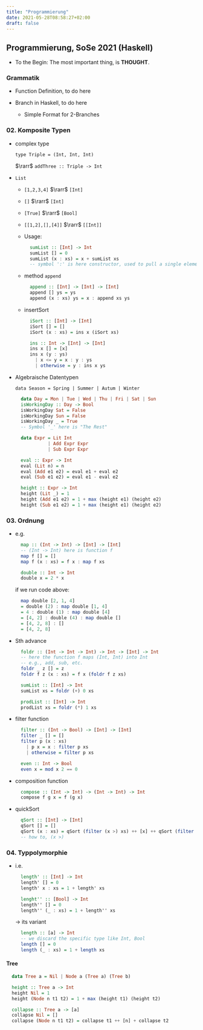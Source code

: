 ```yaml
---
title: "Programmierung"
date: 2021-05-28T08:58:27+02:00
draft: false
---
```


## Programmierung, SoSe 2021 (Haskell)

- To the Begin: The most important thing, is __THOUGHT__.

### Grammatik

- Function Definition, to do here

- Branch in Haskell, to do here

  - Simple Format for 2-Branches

### 02. Komposite Typen

- complex type

  `type Triple = (Int, Int, Int)`

  $\rarr$ `addThree :: Triple -> Int`

- `List`

  - `[1,2,3,4]` $\rarr$ `[Int]`
  - `[]` $\rarr$ `[Int]`
  - `[True]` $\rarr$ `[Bool]`
  - `[[1,2],[],[4]]` $\rarr$ `[[Int]]`
  - Usage:

    ```haskell
      sumList :: [Int] -> Int
      sumList [] = 0
      sumList (x : xs) = x + sumList xs
      -- symbol ':' is here constructor, used to pull a single element out.
    ```

  - method `append`
  
    ```haskell
      append :: [Int] -> [Int] -> [Int]
      append [] ys = ys
      append (x : xs) ys = x : append xs ys
    ```

  - insertSort

    ```haskell
      iSort :: [Int] -> [Int]
      iSort [] = []
      iSort (x : xs) = ins x (iSort xs)

      ins :: Int -> [Int] -> [Int]
      ins x [] = [x]
      ins x (y : ys)
        | x <= y = x : y : ys
        | otherwise = y : ins x ys
    ```

- Algebraische Datentypen

  `data Season = Spring | Summer | Autum | Winter`

  ```haskell
    data Day = Mon | Tue | Wed | Thu | Fri | Sat | Sun
    isWorkingDay :: Day -> Bool
    isWorkingDay Sat = False
    isWorkingDay Sun = False
    isWorkingDay _ = True
    -- Symbol '_' here is "The Rest"
  ```

  ```haskell
    data Expr = Lit Int
              | Add Expr Expr
              | Sub Expr Expr

    eval :: Expr -> Int
    eval (Lit n) = n
    eval (Add e1 e2) = eval e1 + eval e2
    eval (Sub e1 e2) = eval e1 - eval e2

    height :: Expr -> Int
    height (Lit _) = 1
    height (Add e1 e2) = 1 + max (height e1) (height e2)
    height (Sub e1 e2) = 1 + max (height e1) (height e2)
  ```

### 03. Ordnung

- e.g.

  ```haskell
    map :: (Int -> Int) -> [Int] -> [Int]
    -- (Int -> Int) here is function f
    map f [] = []
    map f (x : xs) = f x : map f xs

    double :: Int -> Int
    double x = 2 * x
  ```

  if we run code above:

  ```haskell
    map double [2, 1, 4]
    = double (2) : map double [1, 4]
    = 4 : double (1) : map double [4]
    = [4, 2] : double (4) : map double []
    = [4, 2, 8] : []
    = [4, 2, 8]
  ```

- Sth advance

  ```haskell
    foldr :: (Int -> Int -> Int) -> Int -> [Int] -> Int
    -- here the function f maps (Int, Int) into Int
    -- e.g., add, sub, etc.
    foldr _ z [] = z
    foldr f z (x : xs) = f x (foldr f z xs)

    sumList :: [Int] -> Int
    sumList xs = foldr (+) 0 xs

    prodList :: [Int] -> Int
    prodList xs = foldr (*) 1 xs
  ```

- filter function

  ```haskell
    filter :: (Int -> Bool) -> [Int] -> [Int]
    filter _ [] = []
    filter p (x : xs)
      | p x = x : filter p xs
      | otherwise = filter p xs

    even :: Int -> Bool
    even x = mod x 2 == 0
  ```

- composition function

  ```haskell
    compose :: (Int -> Int) -> (Int -> Int) -> Int
    compose f g x = f (g x)
  ```

- quickSort

  ```haskell
    qSort :: [Int] -> [Int]
    qSort [] = []
    qSort (x : xs) = qSort (filter (x >) xs) ++ [x] ++ qSort (filter (x <=) xs)
    -- how to, (x >)
  ```

### 04. Typpolymorphie

- i.e.

  ```haskell
    length' :: [Int] -> Int
    length' [] = 0
    length' x : xs = 1 + length' xs

    lenght'' :: [Bool] -> Int
    length'' [] = 0
    length'' (_ : xs) = 1 + length'' xs
  ```

  -> its variant

  ```haskell
    length :: [a] -> Int
    -- we discard the specific type like Int, Bool
    length [] = 0
    length (_ : xs) = 1 + length xs
  ```

#### Tree

```haskell
  data Tree a = Nil | Node a (Tree a) (Tree b)

  height :: Tree a -> Int
  height Nil = 1
  height (Node n t1 t2) = 1 + max (height t1) (height t2)

  collapse :: Tree a -> [a]
  collapse Nil = []
  collapse (Node n t1 t2) = collapse t1 ++ [n] + collapse t2
```